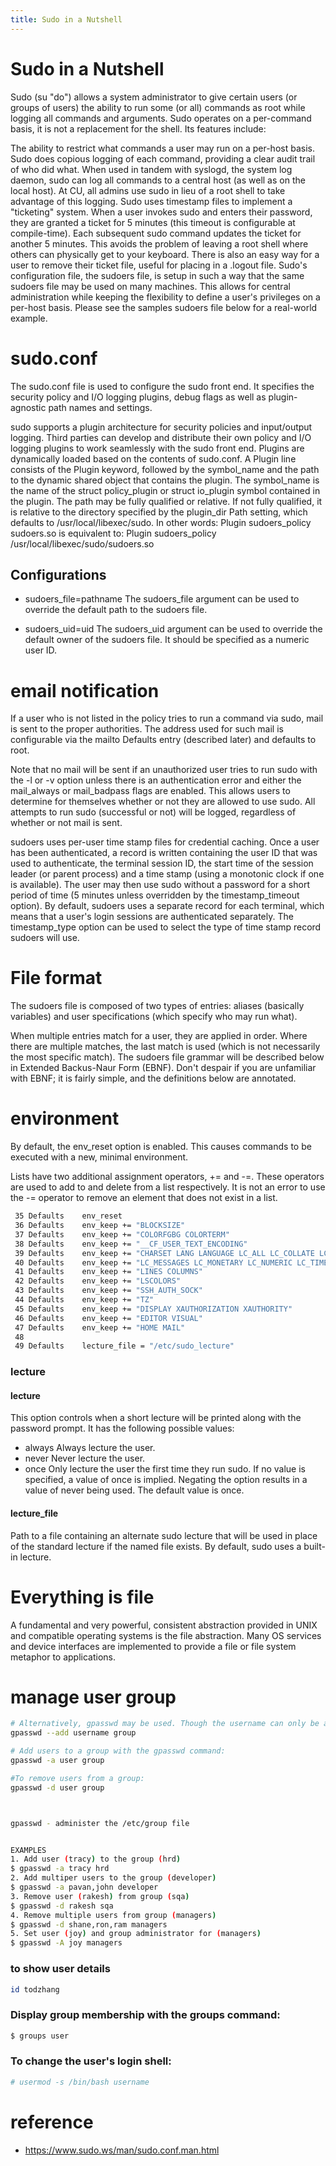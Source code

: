 ```yaml
---
title: Sudo in a Nutshell
---
```


# Sudo in a Nutshell
 
Sudo (su "do") allows a system administrator to give certain users (or groups of users) the ability to run some (or all) commands as root while logging all commands and arguments. Sudo operates on a per-command basis, it is not a replacement for the shell. Its features include:

The ability to restrict what commands a user may run on a per-host basis.
Sudo does copious logging of each command, providing a clear audit trail of who did what. When used in tandem with syslogd, the system log daemon, sudo can log all commands to a central host (as well as on the local host). At CU, all admins use sudo in lieu of a root shell to take advantage of this logging.
Sudo uses timestamp files to implement a "ticketing" system. When a user invokes sudo and enters their password, they are granted a ticket for 5 minutes (this timeout is configurable at compile-time). Each subsequent sudo command updates the ticket for another 5 minutes. This avoids the problem of leaving a root shell where others can physically get to your keyboard. There is also an easy way for a user to remove their ticket file, useful for placing in a .logout file.
Sudo's configuration file, the sudoers file, is setup in such a way that the same sudoers file may be used on many machines. This allows for central administration while keeping the flexibility to define a user's privileges on a per-host basis. Please see the samples sudoers file below for a real-world example.


# sudo.conf
The sudo.conf file is used to configure the sudo front end. It specifies the security policy and I/O logging plugins, debug flags as well as plugin-agnostic path names and settings.


sudo supports a plugin architecture for security policies and input/output logging. Third parties can develop and distribute their own policy and I/O logging plugins to work seamlessly with the sudo front end. Plugins are dynamically loaded based on the contents of sudo.conf.
A Plugin line consists of the Plugin keyword, followed by the symbol_name and the path to the dynamic shared object that contains the plugin. The symbol_name is the name of the struct policy_plugin or struct io_plugin symbol contained in the plugin. The path may be fully qualified or relative. If not fully qualified, it is relative to the directory specified by the plugin_dir Path setting, which defaults to /usr/local/libexec/sudo. In other words:
Plugin sudoers_policy sudoers.so
is equivalent to:
Plugin sudoers_policy /usr/local/libexec/sudo/sudoers.so


## Configurations
- sudoers_file=pathname
The sudoers_file argument can be used to override the default path to the sudoers file.

- sudoers_uid=uid
The sudoers_uid argument can be used to override the default owner of the sudoers file. It should be specified as a numeric user ID.

# email notification
If a user who is not listed in the policy tries to run a command via sudo, mail is sent to the proper authorities. The address used for such mail is configurable via the mailto Defaults entry (described later) and defaults to root.


Note that no mail will be sent if an unauthorized user tries to run sudo with the -l or -v option unless there is an authentication error and either the mail_always or mail_badpass flags are enabled. This allows users to determine for themselves whether or not they are allowed to use sudo. All attempts to run sudo (successful or not) will be logged, regardless of whether or not mail is sent.

sudoers uses per-user time stamp files for credential caching. Once a user has been authenticated, a record is written containing the user ID that was used to authenticate, the terminal session ID, the start time of the session leader (or parent process) and a time stamp (using a monotonic clock if one is available). The user may then use sudo without a password for a short period of time (5 minutes unless overridden by the timestamp_timeout option). By default, sudoers uses a separate record for each terminal, which means that a user's login sessions are authenticated separately. The timestamp_type option can be used to select the type of time stamp record sudoers will use.

# File format
The sudoers file is composed of two types of entries: aliases (basically variables) and user specifications (which specify who may run what).

When multiple entries match for a user, they are applied in order. Where there are multiple matches, the last match is used (which is not necessarily the most specific match).
The sudoers file grammar will be described below in Extended Backus-Naur Form (EBNF). Don't despair if you are unfamiliar with EBNF; it is fairly simple, and the definitions below are annotated.

# environment

By default, the env_reset option is enabled. This causes commands to be executed with a new, minimal environment.

Lists have two additional assignment operators, += and -=. These operators are used to add to and delete from a list respectively. It is not an error to use the -= operator to remove an element that does not exist in a list.
```bash
 35 Defaults    env_reset
 36 Defaults    env_keep += "BLOCKSIZE"
 37 Defaults    env_keep += "COLORFGBG COLORTERM"
 38 Defaults    env_keep += "__CF_USER_TEXT_ENCODING"
 39 Defaults    env_keep += "CHARSET LANG LANGUAGE LC_ALL LC_COLLATE LC_CTYPE"
 40 Defaults    env_keep += "LC_MESSAGES LC_MONETARY LC_NUMERIC LC_TIME"
 41 Defaults    env_keep += "LINES COLUMNS"
 42 Defaults    env_keep += "LSCOLORS"
 43 Defaults    env_keep += "SSH_AUTH_SOCK"
 44 Defaults    env_keep += "TZ"
 45 Defaults    env_keep += "DISPLAY XAUTHORIZATION XAUTHORITY"
 46 Defaults    env_keep += "EDITOR VISUAL"
 47 Defaults    env_keep += "HOME MAIL"
 48 
 49 Defaults    lecture_file = "/etc/sudo_lecture"
```

### lecture
#### lecture
This option controls when a short lecture will be printed along with the password prompt. It has the following possible values:
- always
Always lecture the user.
- never
Never lecture the user.
- once
Only lecture the user the first time they run sudo.
If no value is specified, a value of once is implied. Negating the option results in a value of never being used. The default value is once.
#### lecture_file
Path to a file containing an alternate sudo lecture that will be used in place of the standard lecture if the named file exists. By default, sudo uses a built-in lecture.  


# Everything is file

A fundamental and very powerful, consistent abstraction provided in UNIX and compatible operating systems is the file abstraction. Many OS services and device interfaces are implemented to provide a file or file system metaphor to applications.

# manage user group
```bash
# Alternatively, gpasswd may be used. Though the username can only be added (or removed) from one group at a time:
gpasswd --add username group

# Add users to a group with the gpasswd command:
gpasswd -a user group

#To remove users from a group:
gpasswd -d user group



gpasswd - administer the /etc/group file


EXAMPLES
1. Add user (tracy) to the group (hrd)
$ gpasswd -a tracy hrd
2. Add multiper users to the group (developer)
$ gpasswd -a pavan,john developer
3. Remove user (rakesh) from group (sqa)
$ gpasswd -d rakesh sqa
4. Remove multiple users from group (managers)
$ gpasswd -d shane,ron,ram managers
5. Set user (joy) and group administrator for (managers)
$ gpasswd -A joy managers
```

### to show user details
```bash
id todzhang
```
### Display group membership with the groups command:
```bash
$ groups user
```

### To change the user's login shell:
```bash
# usermod -s /bin/bash username
```


# reference
- https://www.sudo.ws/man/sudo.conf.man.html
